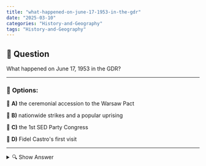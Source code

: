 ```yaml
---
title: "what-happened-on-june-17-1953-in-the-gdr"
date: "2025-03-10"
categories: "History-and-Geography"
tags: "History-and-Geography"
---
```


## 📌 **Question**

What happened on June 17, 1953 in the GDR?



---

### 📝 **Options:**

🔘 **A)** the ceremonial accession to the Warsaw Pact

🔘 **B)** nationwide strikes and a popular uprising

🔘 **C)** the 1st SED Party Congress

🔘 **D)** Fidel Castro's first visit

---

<details>
  <summary>🔍 Show Answer</summary>

  <p>
💡  <b>Correct Answer:</b>  b
  </p>
  <p>
    📖<b>Explanation:</b>
    On June 17, 1953, nationwide strikes and a popular uprising broke out in the German Democratic Republic (GDR). Workers and citizens protested against rising labor standards, poor living conditions and the authoritarian rule of the Socialist Unity Party of Germany (SED). The demonstrations began in East Berlin and quickly spread to other cities. Despite initial successes in demanding political reforms, the uprisings were eventually violently suppressed by Soviet troops and the People's Police. This event is considered a significant resistance against the GDR regime.
  </p>
</details>

